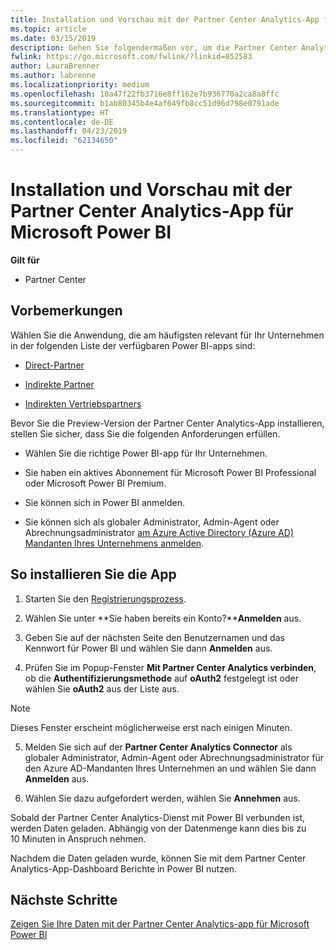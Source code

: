 ```yaml
---
title: Installation und Vorschau mit der Partner Center Analytics-App für Microsoft Power BI | Partner Center
ms.topic: article
ms.date: 03/15/2019
description: Gehen Sie folgendermaßen vor, um die Partner Center Analytics-App für Power BI anzusehen (für direkte Partner im CSP).
fwlink: https://go.microsoft.com/fwlink/?linkid=852583
author: LauraBrenner
ms.author: labrenne
ms.localizationpriority: medium
ms.openlocfilehash: 10a47f22fb3716e8ff162e7b936770a2ca8a8ffc
ms.sourcegitcommit: b1ab80345b4e4af649fb8cc51d96d798e0791ade
ms.translationtype: HT
ms.contentlocale: de-DE
ms.lasthandoff: 04/23/2019
ms.locfileid: "62134650"
---
```

# <a name="install-and-preview-the-partner-center-analytics-app-for-microsoft-power-bi"></a>Installation und Vorschau mit der Partner Center Analytics-App für Microsoft Power BI

**Gilt für**

- Partner Center

## <a name="before-you-begin"></a>Vorbemerkungen

Wählen Sie die Anwendung, die am häufigsten relevant für Ihr Unternehmen in der folgenden Liste der verfügbaren Power BI-apps sind:
- [Direct-Partner](https://app.powerbi.com/groups/me/getdata/services/direct-providers-partner-analytics)

- [Indirekte Partner](https://app.powerbi.com/groups/me/getdata/services/indirect-providers-partner-analytics)

- [Indirekten Vertriebspartners](https://app.powerbi.com/groups/me/getdata/services/indirect-seller-partner-analytics)

Bevor Sie die Preview-Version der Partner Center Analytics-App installieren, stellen Sie sicher, dass Sie die folgenden Anforderungen erfüllen.

- Wählen Sie die richtige Power BI-app für Ihr Unternehmen.

- Sie haben ein aktives Abonnement für Microsoft Power BI Professional oder Microsoft Power BI Premium.

- Sie können sich in Power BI anmelden.

- Sie können sich als globaler Administrator, Admin-Agent oder Abrechnungsadministrator [am Azure Active Directory (Azure AD) Mandanten Ihres Unternehmens anmelden](azure-active-directory-tenants-and-partner-center.md).

## <a name="to-install-the-app"></a>So installieren Sie die App

1. Starten Sie den [Registrierungsprozess](https://app.powerbi.com/getdata/services/partneranalytics?cpcode=PartnerCenterAnalytics&getDataForceConnect=true&alwaysPromptForContentProviderCreds=true).

2. Wählen Sie unter **Sie haben bereits ein Konto?****Anmelden** aus. 

3. Geben Sie auf der nächsten Seite den Benutzernamen und das Kennwort für Power BI und wählen Sie dann **Anmelden** aus. 

4. Prüfen Sie im Popup-Fenster **Mit Partner Center Analytics verbinden**, ob die **Authentifizierungsmethode** auf **oAuth2** festgelegt ist oder wählen Sie **oAuth2** aus der Liste aus. 

> [!NOTE]  
>  Dieses Fenster erscheint möglicherweise erst nach einigen Minuten.

5. Melden Sie sich auf der **Partner Center Analytics Connector** als globaler Administrator, Admin-Agent oder Abrechnungsadministrator für den Azure AD-Mandanten Ihres Unternehmen an und wählen Sie dann **Anmelden** aus.
 
6. Wählen Sie dazu aufgefordert werden, wählen Sie **Annehmen** aus. 

Sobald der Partner Center Analytics-Dienst mit Power BI verbunden ist, werden Daten geladen. Abhängig von der Datenmenge kann dies bis zu 10 Minuten in Anspruch nehmen. 

Nachdem die Daten geladen wurde, können Sie mit dem Partner Center Analytics-App-Dashboard Berichte in Power BI nutzen.

## <a name="next-steps"></a>Nächste Schritte

[Zeigen Sie Ihre Daten mit der Partner Center Analytics-app für Microsoft Power BI](power-bi-app-for-direct-partners-use.md)
